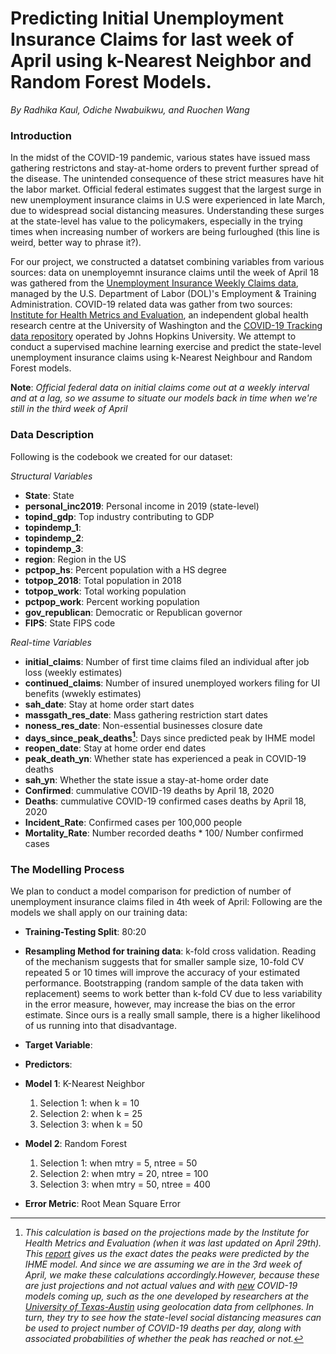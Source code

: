 **Predicting Initial Unemployment Insurance Claims for last week of April using k-Nearest Neighbor and Random Forest Models.**
=====

 _By Radhika Kaul, Odiche Nwabuikwu, and Ruochen Wang_

### Introduction
In the midst of the COVID-19 pandemic, various states have issued mass gathering restrictons and stay-at-home orders to prevent further spread of the disease. The unintended consequence of these strict measures have hit the labor market. Official federal estimates suggest that the largest surge in new unemployment insurance claims in U.S were experienced in late March, due to widespread social distancing measures. Understanding these surges at the state-level has value to the policymakers, especially in the trying times when increasing number of workers are being furloughed (this line is weird, better way to phrase it?). 

For our project, we constructed a datatset combining variables from various sources: data on unemployemnt insurance claims until the week of April 18 was gathered from the [Unemployment Insurance Weekly Claims data](https://oui.doleta.gov/unemploy/claims.asp), managed by the U.S. Department of Labor (DOL)'s Employment & Training Administration. COVID-19 related data was gather from two sources: [Institute for Health Metrics and Evaluation](http://www.healthdata.org/), an independent global health research centre at the University of Washington and the [COVID-19 Tracking data repository](https://github.com/CSSEGISandData/COVID-19) operated by Johns Hopkins University. We attempt to conduct a supervised machine learning exercise and predict the state-level unemployment insurance claims using k-Nearest Neighbour and Random Forest models. 

**Note**: _Official federal data on initial claims come out at a weekly interval and at a lag, so we assume to situate our models back in time  when we're still in the third week of April_


### Data Description

Following is the codebook we created for our dataset:

_Structural Variables_

- **State**: State
- **personal_inc2019**: Personal income in 2019 (state-level)
- **topind_gdp**: Top industry contributing to GDP
- **topindemp_1**: 
- **topindemp_2**: 
- **topindemp_3**:
- **region**: Region in the US
- **pctpop_hs**: Percent population with a HS degree
- **totpop_2018**: Total population in 2018
- **totpop_work**: Total working population
- **pctpop_work**: Percent working population
- **gov_republican**: Democratic or Republican governor
- **FIPS**: State FIPS code

_Real-time Variables_

- **initial_claims**: Number of first time claims filed an individual after job loss (weekly estimates)
- **continued_claims**: Number of insured unemployed workers filing for UI benefits (wwekly estimates)
- **sah_date**: Stay at home order start dates
- **massgath_res_date**: Mass gathering restriction start dates
- **noness_res_date**: Non-essential businesses closure date
- **days_since_peak_deaths[^1]**: Days since predicted peak by IHME model
- **reopen_date**: Stay at home order end dates
- **peak_death_yn**: Whether state has experienced a peak in COVID-19 deaths
- **sah_yn**: Whether the state issue a stay-at-home order date
- **Confirmed**: cummulative COVID-19 deaths by April 18, 2020
- **Deaths**: cummulative COVID-19 confirmed cases deaths by April 18, 2020
- **Incident_Rate**: Confirmed cases per 100,000 people
- **Mortality_Rate**: Number recorded deaths * 100/ Number confirmed cases

### The Modelling Process

We plan to conduct a model comparison for prediction of number of unemployment insurance claims filed in 4th week of April: Following are the models we shall apply on our training data:

- **Training-Testing Split**: 80:20

- **Resampling Method for training data**: k-fold cross validation. Reading of the mechanism suggests that for smaller sample size, 10-fold CV repeated 5 or 10 times will improve the accuracy of your estimated performance. Bootstrapping (random sample of the data taken with replacement) seems to work better than k-fold CV due to less variability in the error measure, however, may increase the bias on the error estimate. Since ours is a really small sample, there is a higher likelihood of us running into that disadvantage.

- **Target Variable**: 

- **Predictors**: 

- **Model 1**: K-Nearest Neighbor
    1) Selection 1: when k = 10
    2) Selection 2: when k = 25
    3) Selection 3: when k = 50
    
- **Model 2**: Random Forest
    1) Selection 1: when mtry = 5,  ntree = 50
    2) Selection 2: when mtry = 20, ntree = 100
    3) Selection 3: when mtry = 50, ntree = 400
    
- **Error Metric**: Root Mean Square Error
    


[^1]: _This calculation is based on the projections made by the Institute for Health Metrics and Evaluation (when it was last updated on April 29th). This [report](https://www.businessinsider.com/map-when-each-state-will-experience-coronavirus-peak-outbreak-2020-4) gives us the exact dates the peaks were predicted by the IHME model. And since we are assuming we are in the 3rd week of April, we make these calculations accordingly.However, because these are just projections and not actual values and with [new](https://news.utexas.edu/2020/04/17/new-model-forecasts-9-states-likely-to-see-peak-in-covid-19-deaths-by-end-of-april/) COVID-19 models coming up, such as the one developed by researchers at the [University of Texas-Austin](https://covid-19.tacc.utexas.edu/projections/) using geolocation data from cellphones. In turn, they try to see how the state-level social distancing measures can be used to project number of COVID-19 deaths per day, along with associated probabilities of whether the peak has reached or not._






